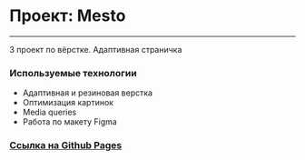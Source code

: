 # Проект: Mesto
___
3 проект по вёрстке. Адаптивная страничка

### Используемые технологии
- Адаптивная и резиновая верстка
- Оптимизация картинок
- Media queries
- Работа по макету Figma

### [Ссылка на Github Pages](https://frrenzy.github.io/mesto-project/)
